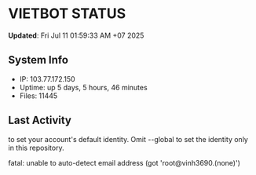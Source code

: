 # VIETBOT STATUS
**Updated**: Fri Jul 11 01:59:33 AM +07 2025

## System Info
- IP: 103.77.172.150
- Uptime: up 5 days, 5 hours, 46 minutes
- Files: 11445

## Last Activity

to set your account's default identity.
Omit --global to set the identity only in this repository.

fatal: unable to auto-detect email address (got 'root@vinh3690.(none)')
